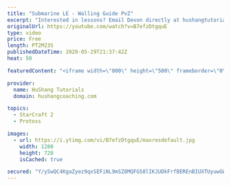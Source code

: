```yaml
---
title: "Submarine LE - Walling Guide PvZ"
excerpt: "Interested in lessons? Email Devon directly at hushangtutorials@outlook.com ------------------------------------------------------------------------------------------------------- Want to support HuShang Tutorials directly? Patreon is a website where you can contribute a monthly donation that will help"
originalUrl: https://youtube.com/watch?v=B7efzDtgquE
type: video
price: Free
length: PT2M23S
publishedDateTime: 2020-05-29T21:37:42Z
heat: 50

featuredContent: "<iframe width=\"800\" height=\"500\" frameborder=\"0\" src=\"https://www.youtube.com/embed/B7efzDtgquE\" allow=\"accelerometer; autoplay; encrypted-media; gyroscope; picture-in-picture\" allowfullscreen></iframe>"

provider:
  name: HuShang Tutorials
  domain: hushangcoaching.com

topics:
  - StarCraft 2
  - Protoss

images:
  - url: https://i.ytimg.com/vi/B7efzDtgquE/maxresdefault.jpg
    width: 1280
    height: 720
    isCached: true

secured: "Y/y5wQC4KgaZyez9qxSEFiNL9mSZ8MQFG58lIKJUDkFrfBEREnBIUXTUyuwGW9+4NR37/CIz9eiv5BVw2JfydoqwTH15ugA+CzUGRc6dMv+UKBaB5ntq/vagbTI1biiUCRot7FhfhARDVTIzLtjQe80WWH7EmBMx4AL4vHVD3Lo8tiVh9maHruxLetbkCF2JkvQn+v17LuXvjTQg3pLP5cuy5pMght+qAlXGpD5O6NRRqpXIx81kQO7r80Bc25V3S//M/dXm2P6+gkNdPxx7ttZfGV61jexCp+LAbcbELPeIuQ+5ZbH2vVwkJESynlIyNcltQkkri9DX0dSwSB43jEfzcWDjNPdF5O1tKmXtGYGo85kq7sAahUZVL2wtgqjl7kkv/rDVch+e6EeETANLVwa277JK9QDctuxtanA0TOc=;VQmbpvl6splui/EhyUqxZQ=="
---
```


